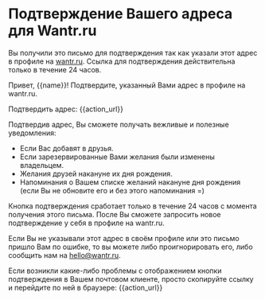# Подтверждение Вашего адреса для Wantr.ru

Вы получили это письмо для подтверждения так как указали этот адрес в профиле на <a href="http://wantr.ru/">wantr.ru</a>. Ссылка для подтверждения действительна только в течение 24 часов.

Привет, {{name}}!
Подтвердите, указанный Вами адрес в профиле на wantr.ru.

Подтвердить адрес: {{action_url}}

Подтвердив адрес, Вы сможете получать вежливые и полезные уведомления:

 * Если Вас добавят в друзья.
 * Если зарезервированные Вами желания были изменены владельцем.
 * Желания друзей накануне их дня рождения.
 * Напоминания о Вашем списке желаний накануне дня рождения (если Вы не обновите его и без этого напоминания =)

Кнопка подтверждения сработает только в течение 24 часов с момента получения этого письма. После Вы сможете запросить новое подтверждение у себя в профиле на wantr.ru.

Если Вы не указывали этот адрес в своём профиле или это письмо пришло Вам по ошибке, то вы можете либо проигнорировать его, либо сообщить нам на hello@wantr.ru.

Если возникли какие-либо проблемы с отображением кнопки подтверждения в Вашем почтовом клиенте, просто скопируйте ссылку и перейдите по ней в браузере: {{action_url}}
